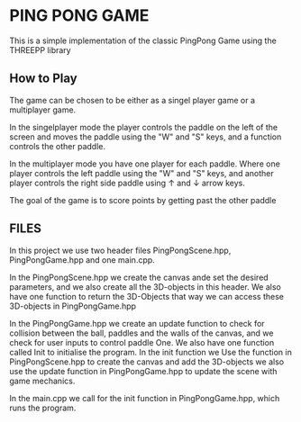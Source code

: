 # PING PONG GAME
This is a simple implementation of the classic PingPong Game using the THREEPP library

## How to Play
The game can be chosen to be either as a singel player game or a multiplayer game.

In the singelplayer mode the player controls the paddle on the left of the screen and moves the paddle using 
the "W" and "S" keys, and a function controls the other paddle. 

In the multiplayer mode you have one player for each paddle. Where one player controls the left paddle using
the "W" and "S" keys, and another player controls the right side paddle using ↑ and ↓ arrow keys.

The goal of the game is to score points by getting past the other paddle 


## FILES
In this project we use two header files PingPongScene.hpp, PingPongGame.hpp and one 
main.cpp. 

In the PingPongScene.hpp we create the canvas ande set the desired parameters, and we also 
create all the 3D-objects in this header. We also have one function to return the 3D-Objects
that way we can access these 3D-objects in PingPongGame.hpp

In the PingPongGame.hpp we create an update function to check for collision between the ball,
paddles and the walls of the canvas, and we check for user inputs to control paddle One. 
We also have one function called Init to initialise the program. In the init function we 
Use the function in PingPongScene.hpp to create the canvas and add the 3D-objects we also 
use the update function in PingPongGame.hpp to update the scene with game mechanics. 

In the main.cpp we call for the init function in PingPongGame.hpp, which runs the program.